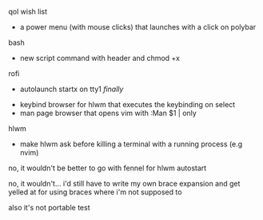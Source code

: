 qol wish list

- a power menu (with mouse clicks) that launches with a click on polybar

bash

- new script command with header and chmod +x

rofi

+ autolaunch startx on tty1 *finally*
- keybind browser for hlwm that executes the keybinding on select
- man page browser that opens vim with :Man $1 | only

hlwm

- make hlwm ask before killing a terminal with a running process (e.g nvim)

no, it wouldn't be better to go with fennel for hlwm autostart

no, it wouldn't... i'd still have to write my own brace expansion and get yelled at for using braces where i'm not supposed to

also it's not portable
test
